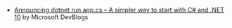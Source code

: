 - [Announcing dotnet run app.cs – A simpler way to start with C# and .NET 10](https://devblogs.microsoft.com/dotnet/announcing-dotnet-run-app/) by Microsoft DevBlogs
